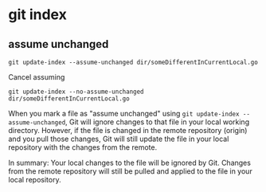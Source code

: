 # git index

## assume unchanged

```
git update-index --assume-unchanged dir/someDifferentInCurrentLocal.go
```

Cancel assuming

```
git update-index --no-assume-unchanged dir/someDifferentInCurrentLocal.go
```

When you mark a file as "assume unchanged" using `git update-index --assume-unchanged`, Git will ignore changes to that file in your local working directory. However, if the file is changed in the remote repository (origin) and you pull those changes, Git will still update the file in your local repository with the changes from the remote.

In summary:
Your local changes to the file will be ignored by Git.
Changes from the remote repository will still be pulled and applied to the file in your local repository.
